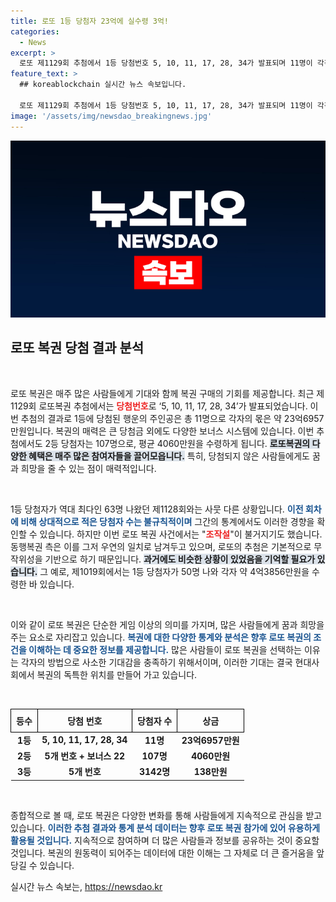```yaml
---
title: 로또 1등 당첨자 23억에 실수령 3억!
categories:
  - News
excerpt: >
  로또 제1129회 추첨에서 1등 당첨번호 5, 10, 11, 17, 28, 34가 발표되며 11명이 각각 23억씩 획득! 2등은 107명과 함께 당첨금이 4060만원으로, 모여드는 관심과 조작설의 갈등이 부각되고 있다. 클릭해 자세한 내용을 확인해보세요!
feature_text: >
  ## koreablockchain 실시간 뉴스 속보입니다.

  로또 제1129회 추첨에서 1등 당첨번호 5, 10, 11, 17, 28, 34가 발표되며 11명이 각각 23억씩 획득! 2등은 107명과 함께 당첨금이 4060만원으로, 모여드는 관심과 조작설의 갈등이 부각되고 있다. 클릭해 자세한 내용을 확인해보세요!
image: '/assets/img/newsdao_breakingnews.jpg'
---
```


<p><img src="/assets/img/newsdao_breakingnews.jpg" alt="koreablockchain 속보" /></p>

<h2 data-ke-size="size26">로또 복권 당첨 결과 분석</h2>

<p data-ke-size="size16">&nbsp;</p>

<p>로또 복권은 매주 많은 사람들에게 기대와 함께 복권 구매의 기회를 제공합니다. 최근 제1129회 로또복권 추첨에서는 <b><span style="color: #ee2323;">당첨번호</span></b>로 ‘5, 10, 11, 17, 28, 34’가 발표되었습니다. 이번 추첨의 결과로 1등에 당첨된 행운의 주인공은 총 11명으로 각자의 몫은 약 23억6957만원입니다. 복권의 매력은 큰 당첨금 외에도 다양한 보너스 시스템에 있습니다. 이번 추첨에서도 2등 당첨자는 107명으로, 평균 4060만원을 수령하게 됩니다. <b><span style="background-color: #21538527;"> 로또복권의 다양한 혜택은 매주 많은 참여자들을 끌어모읍니다.</span></b> 특히, 당첨되지 않은 사람들에게도 꿈과 희망을 줄 수 있는 점이 매력적입니다. </p>

<p data-ke-size="size16">&nbsp;</p>

<p>1등 당첨자가 역대 최다인 63명 나왔던 제1128회와는 사뭇 다른 상황입니다. <b><span style="color: #1a5490;">이전 회차에 비해 상대적으로 적은 당첨자 수는 불규칙적이며</span></b> 그간의 통계에서도 이러한 경향을 확인할 수 있습니다. 하지만 이번 로또 복권 사건에서는 "<b><span style="color: #ee2323;">조작설</span></b>"이 불거지기도 했습니다. 동행복권 측은 이를 그저 우연의 일치로 남겨두고 있으며, 로또의 추첨은 기본적으로 무작위성을 기반으로 하기 때문입니다. <b><span style="background-color: #21538527;">과거에도 비슷한 상황이 있었음을 기억할 필요가 있습니다.</span></b> 그 예로, 제1019회에서는 1등 당첨자가 50명 나와 각자 약 4억3856만원을 수령한 바 있습니다.</p>

<p data-ke-size="size16">&nbsp;</p>

<p>이와 같이 로또 복권은 단순한 게임 이상의 의미를 가지며, 많은 사람들에게 꿈과 희망을 주는 요소로 자리잡고 있습니다. <b><span style="color: #1a5490;">복권에 대한 다양한 통계와 분석은 향후 로또 복권의 조건을 이해하는 데 중요한 정보를 제공합니다.</span></b> 많은 사람들이 로또 복권을 선택하는 이유는 각자의 방법으로 사소한 기대감을 충족하기 위해서이며, 이러한 기대는 결국 현대사회에서 복권의 독특한 위치를 만들어 가고 있습니다. </p>

<p data-ke-size="size16">&nbsp;</p>

<table style="width:100%; border-collapse: collapse;">
  <tr>
    <th style="border: 1px solid black; padding: 8px;">등수</th>
    <th style="border: 1px solid black; padding: 8px;">당첨 번호</th>
    <th style="border: 1px solid black; padding: 8px;">당첨자 수</th>
    <th style="border: 1px solid black; padding: 8px;">상금</th>
  </tr>
  <tr>
    <td style="text-align: center; height: 17px;"><b>1등</b></td>
    <td style="text-align: center; height: 17px;"><b>5, 10, 11, 17, 28, 34</b></td>
    <td style="text-align: center; height: 17px;"><b>11명</b></td>
    <td style="text-align: center; height: 17px;"><b>23억6957만원</b></td>
  </tr>
  <tr>
    <td style="text-align: center; height: 17px;"><b>2등</b></td>
    <td style="text-align: center; height: 17px;"><b>5개 번호 + 보너스 22</b></td>
    <td style="text-align: center; height: 17px;"><b>107명</b></td>
    <td style="text-align: center; height: 17px;"><b>4060만원</b></td>
  </tr>
  <tr>
    <td style="text-align: center; height: 17px;"><b>3등</b></td>
    <td style="text-align: center; height: 17px;"><b>5개 번호</b></td>
    <td style="text-align: center; height: 17px;"><b>3142명</b></td>
    <td style="text-align: center; height: 17px;"><b>138만원</b></td>
  </tr>
</table>

<p data-ke-size="size16">&nbsp;</p>

<p>종합적으로 볼 때, 로또 복권은 다양한 변화를 통해 사람들에게 지속적으로 관심을 받고 있습니다. <b><span style="color: #1a5490;">이러한 추첨 결과와 통계 분석 데이터는 향후 로또 복권 참가에 있어 유용하게 활용될 것입니다.</span></b> 지속적으로 참여하며 더 많은 사람들과 정보를 공유하는 것이 중요할 것입니다. 복권의 원동력이 되어주는 데이터에 대한 이해는 그 자체로 더 큰 즐거움을 앞당길 수 있습니다.</p>
실시간 뉴스 속보는, <a href="https://newsdao.kr" rel="dofollow">https://newsdao.kr</a>



